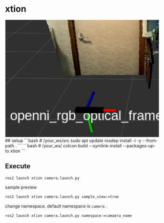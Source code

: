 # xtion
<img src="./img/img.png" />
## setup
```bash
# /your_ws/src
sudo apt update
rosdep install -i -y --from-path .
```
```bash
# /your_ws/
colcon build --symlink-install --packages-up-to xtion
```

## Execute
```bash
ros2 launch xtion camera.launch.py
```
sample preview
```bash
ros2 launch xtion camera.launch.py sample_view:=true
```
change namespace. default namespace is `camera` .
```bash
ros2 launch xtion camera.launch.py namespace:=camaera_name
```
